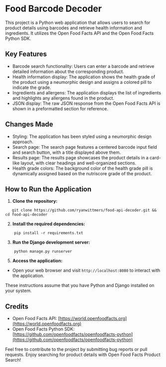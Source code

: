 # Food Barcode Decoder
This project is a Python web application that allows users to search for product details using barcodes and retrieve health information and ingredients. It utilizes the Open Food Facts API and the Open Food Facts Python SDK.

## Key Features

- Barcode search functionality: Users can enter a barcode and retrieve detailed information about the corresponding product.
- Health information display: The application shows the health grade of the product using a neumorphic design and assigns a colored pill to indicate the grade.
- Ingredients and allergens: The application displays the list of ingredients and highlights any allergens found in the product.
- JSON display: The raw JSON response from the Open Food Facts API is shown in a preformatted section for reference.

## Changes Made

- Styling: The application has been styled using a neumorphic design approach.
- Search page: The search page features a centered barcode input field and search button, with a title displayed above them.
- Results page: The results page showcases the product details in a card-like layout, with clear headings and well-organized sections.
- Health grade colors: The background color of the health grade pill is dynamically assigned based on the nutriscore grade of the product. 

## How to Run the Application

1. **Clone the repository:**
```shell
   git clone https://github.com/ryanwittmers/food-api-decoder.git && cd food-api-decoder
```

2. **Install the required dependencies:**
```shell
    pip install -r requirements.txt
```

3. **Run the Django development server:**
```shell
    python manage.py runserver
```


5. **Access the application:**
- Open your web browser and visit `http://localhost:8080` to interact with the application.

These instructions assume that you have Python and Django installed on your system. 

## Credits

- Open Food Facts API: [https://world.openfoodfacts.org](https://world.openfoodfacts.org)
- Open Food Facts Python SDK: [https://github.com/openfoodfacts/openfoodfacts-python](https://github.com/openfoodfacts/openfoodfacts-python)

Feel free to contribute to the project by submitting bug reports or pull requests. Enjoy searching for product details with Open Food Facts Product Search!
